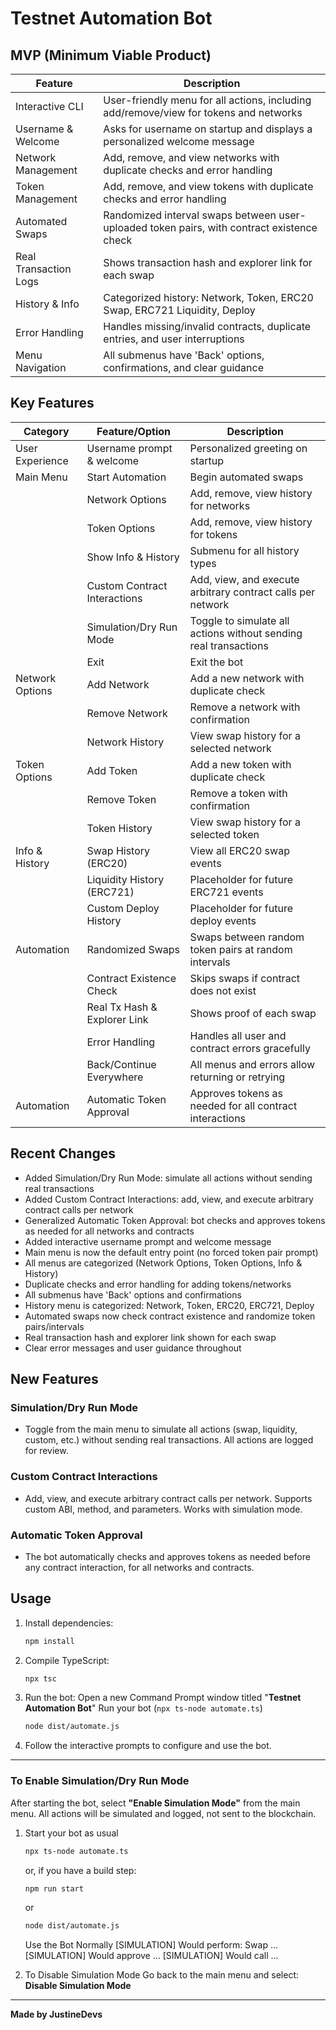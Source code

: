 # Testnet Automation Bot

## MVP (Minimum Viable Product)

| Feature                | Description                                                                 |
|------------------------|-----------------------------------------------------------------------------|
| Interactive CLI        | User-friendly menu for all actions, including add/remove/view for tokens and networks |
| Username & Welcome     | Asks for username on startup and displays a personalized welcome message     |
| Network Management     | Add, remove, and view networks with duplicate checks and error handling      |
| Token Management       | Add, remove, and view tokens with duplicate checks and error handling        |
| Automated Swaps        | Randomized interval swaps between user-uploaded token pairs, with contract existence check |
| Real Transaction Logs  | Shows transaction hash and explorer link for each swap                      |
| History & Info         | Categorized history: Network, Token, ERC20 Swap, ERC721 Liquidity, Deploy   |
| Error Handling         | Handles missing/invalid contracts, duplicate entries, and user interruptions |
| Menu Navigation        | All submenus have 'Back' options, confirmations, and clear guidance         |

## Key Features

| Category         | Feature/Option                | Description |
|------------------|------------------------------|-------------|
| User Experience  | Username prompt & welcome    | Personalized greeting on startup |
| Main Menu        | Start Automation             | Begin automated swaps |
|                  | Network Options              | Add, remove, view history for networks |
|                  | Token Options                | Add, remove, view history for tokens |
|                  | Show Info & History          | Submenu for all history types |
|                  | Custom Contract Interactions | Add, view, and execute arbitrary contract calls per network |
|                  | Simulation/Dry Run Mode      | Toggle to simulate all actions without sending real transactions |
|                  | Exit                         | Exit the bot |
| Network Options  | Add Network                  | Add a new network with duplicate check |
|                  | Remove Network               | Remove a network with confirmation |
|                  | Network History              | View swap history for a selected network |
| Token Options    | Add Token                    | Add a new token with duplicate check |
|                  | Remove Token                 | Remove a token with confirmation |
|                  | Token History                | View swap history for a selected token |
| Info & History   | Swap History (ERC20)         | View all ERC20 swap events |
|                  | Liquidity History (ERC721)   | Placeholder for future ERC721 events |
|                  | Custom Deploy History        | Placeholder for future deploy events |
| Automation       | Randomized Swaps             | Swaps between random token pairs at random intervals |
|                  | Contract Existence Check     | Skips swaps if contract does not exist |
|                  | Real Tx Hash & Explorer Link | Shows proof of each swap |
|                  | Error Handling               | Handles all user and contract errors gracefully |
|                  | Back/Continue Everywhere     | All menus and errors allow returning or retrying |
| Automation       | Automatic Token Approval     | Approves tokens as needed for all contract interactions |

## Recent Changes

- Added Simulation/Dry Run Mode: simulate all actions without sending real transactions
- Added Custom Contract Interactions: add, view, and execute arbitrary contract calls per network
- Generalized Automatic Token Approval: bot checks and approves tokens as needed for all networks and contracts
- Added interactive username prompt and welcome message
- Main menu is now the default entry point (no forced token pair prompt)
- All menus are categorized (Network Options, Token Options, Info & History)
- Duplicate checks and error handling for adding tokens/networks
- All submenus have 'Back' options and confirmations
- History menu is categorized: Network, Token, ERC20, ERC721, Deploy
- Automated swaps now check contract existence and randomize token pairs/intervals
- Real transaction hash and explorer link shown for each swap
- Clear error messages and user guidance throughout

## New Features

### Simulation/Dry Run Mode
- Toggle from the main menu to simulate all actions (swap, liquidity, custom, etc.) without sending real transactions. All actions are logged for review.

### Custom Contract Interactions
- Add, view, and execute arbitrary contract calls per network. Supports custom ABI, method, and parameters. Works with simulation mode.

### Automatic Token Approval
- The bot automatically checks and approves tokens as needed before any contract interaction, for all networks and contracts.

## Usage

1. Install dependencies:
   ```sh
   npm install
   ```
2. Compile TypeScript:
   ```sh
   npx tsc
   ```
3. Run the bot:
   Open a new Command Prompt window titled "**Testnet Automation Bot**"
   Run your bot (```npx ts-node automate.ts```)
   ```sh
   node dist/automate.js
   ```
4. Follow the interactive prompts to configure and use the bot.

---

### To Enable Simulation/Dry Run Mode

After starting the bot, select **"Enable Simulation Mode"** from the main menu. All actions will be simulated and logged, not sent to the blockchain.
1. Start your bot as usual 
   ```sh
   npx ts-node automate.ts
   ```
   or, if you have a build step:
      ```sh
   npm run start
      ```
   or 
   ```sh
   node dist/automate.js
      ```
   Use the Bot Normally
   [SIMULATION] Would perform: Swap ...
   [SIMULATION] Would approve ...
   [SIMULATION] Would call ...

2. To Disable Simulation Mode
   Go back to the main menu and select:   **Disable Simulation Mode**
---

**Made by JustineDevs**
